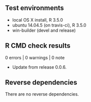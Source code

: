 ## Test environments
* local OS X install, R 3.5.0
* ubuntu 14.04.5 (on travis-ci), R 3.5.0
* win-builder (devel and release)

## R CMD check results

0 errors | 0 warnings | 0 note

* Update from release 0.0.6.

## Reverse dependencies

There are no reverse dependencies.
